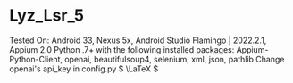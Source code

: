 # Lyz_Lsr_5
Tested On: Android 33, Nexus 5x, Android Studio Flamingo | 2022.2.1, Appium 2.0
Python .7+ with the following installed packages: Appium-Python-Client, openai, beautifulsoup4, selenium, xml, json, pathlib
Change openai's api_key in config.py
$ \LaTeX $
